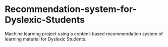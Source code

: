 # Recommendation-system-for-Dyslexic-Students
Machine learning project using a content-based recommendation system of learning material for Dyslexic Students.
